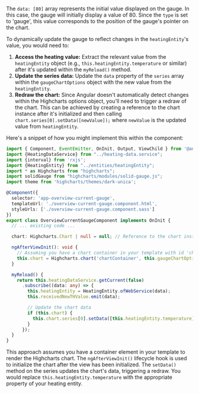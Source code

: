 The `data: [80]` array represents the initial value displayed on the gauge. In this case, the gauge will initially display a value of 80. Since the `type` is set to 'gauge', this value corresponds to the position of the gauge's pointer on the chart.

To dynamically update the gauge to reflect changes in the `heatingEntity`'s value, you would need to:

1.  **Access the heating value:** Extract the relevant value from the `heatingEntity` object (e.g., `this.heatingEntity.temperature` or similar) after it's updated within the `myReload()` method.
2.  **Update the series data:** Update the `data` property of the `series` array within the `gaugeChartOptions` object with the new value from the `heatingEntity`.
3.  **Redraw the chart:**  Since Angular doesn't automatically detect changes within the Highcharts options object, you'll need to trigger a redraw of the chart. This can be achieved by creating a reference to the chart instance after it's initialized and then calling `chart.series[0].setData([newValue]);` where `newValue` is the updated value from `heatingEntity`.

Here's a snippet of how you might implement this within the component:

```typescript
import { Component, EventEmitter, OnInit, Output, ViewChild } from '@angular/core';
import {HeatingDataService} from "../heating-data.service";
import {interval} from 'rxjs';
import {HeatingEntity} from "../entities/heatingEntity";
import * as Highcharts from "highcharts";
import solidGauge from "highcharts/modules/solid-gauge.js";
import theme from 'highcharts/themes/dark-unica';

@Component({
  selector: 'app-overview-current-gauge',
  templateUrl: './overview-current-gauge.component.html',
  styleUrls: ['./overview-current-gauge.component.sass']
})
export class OverviewCurrentGaugeComponent implements OnInit {
  // ... existing code ...

  chart: Highcharts.Chart | null = null; // Reference to the chart instance

  ngAfterViewInit(): void {
    // Assuming you have a chart container in your template with id 'chartContainer'
    this.chart = Highcharts.chart('chartContainer', this.gaugeChartOptions as any) as Highcharts.Chart;
  }

  myReload() {
    return this.heatingDataService.getCurrent(false)
      .subscribe((data: any) => {
        this.heatingEntity = HeatingEntity.ofWebService(data);
        this.receivedNewTHValue.emit(data);

        // Update the chart data
        if (this.chart) {
          this.chart.series[0].setData([this.heatingEntity.temperature]); // Assuming heatingEntity has a temperature property
        }
      });
  }
}
```

This approach assumes you have a container element in your template to render the Highcharts chart.  The `ngAfterViewInit()` lifecycle hook is used to initialize the chart after the view has been initialized. The `setData()` method on the series updates the chart's data, triggering a redraw. You would replace `this.heatingEntity.temperature` with the appropriate property of your heating entity.